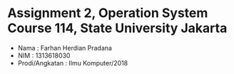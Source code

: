 # Assignment 2, Operation System Course 114, State University Jakarta
- Nama            : Farhan Herdian Pradana
- NIM             : 1313618030
- Prodi/Angkatan  : Ilmu Komputer/2018
